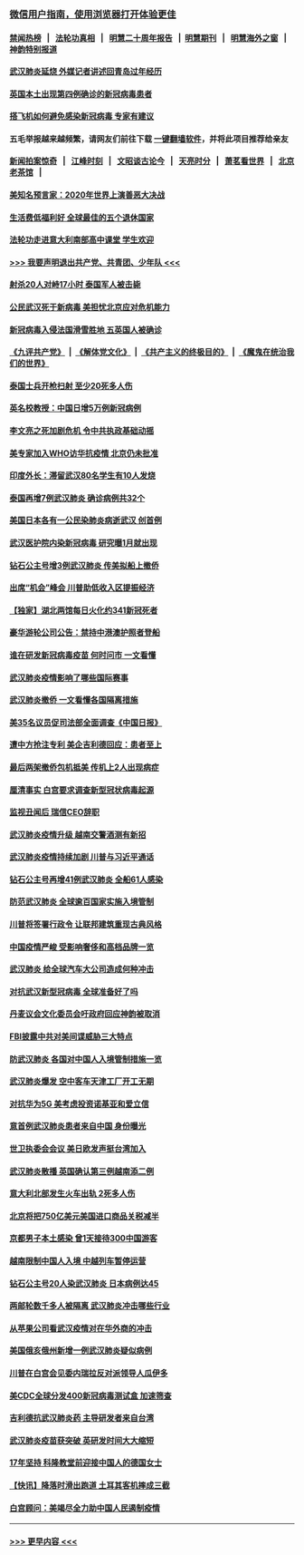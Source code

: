 ### [微信用户指南，使用浏览器打开体验更佳](https://github.com/gfw-breaker/banned-news1/blob/master/indexes/wechat-guide.md?t=0)
#### [禁闻热榜](热点新闻.md?t=0)  &nbsp;&nbsp;|&nbsp;&nbsp; [法轮功真相](https://github.com/gfw-breaker/truth/blob/master/README.md?t=0) &nbsp;&nbsp;|&nbsp;&nbsp; [明慧二十周年报告](https://github.com/gfw-breaker/mh-reports/blob/master/README.md?t=0) &nbsp;&nbsp;|&nbsp;&nbsp;[明慧期刊](https://github.com/gfw-breaker/mh-qikan) &nbsp;&nbsp;|&nbsp;&nbsp; [明慧海外之窗](https://github.com/gfw-breaker/mh-news/blob/master/README.md?t=0) &nbsp;&nbsp;|&nbsp;&nbsp; [神韵特别报道](https://github.com/gfw-breaker/mh-news/blob/master/shenyun.md?t=0)
#### [武汉肺炎延烧 外媒记者讲述回青岛过年经历](../pages/nsc418/n11856159.md?t=02100122) 
#### [英国本土出现第四例确诊的新冠病毒患者](../pages/nsc418/n11855930.md?t=02100122) 
#### [搭飞机如何避免感染新冠病毒 专家有建议](../pages/nsc418/n11853427.md?t=02100122) 
#### 五毛举报越来越频繁，请网友们前往下载 [一键翻墙软件](https://github.com/gfw-breaker/ssr-accounts)，并将此项目推荐给亲友
#### [新闻拍案惊奇](https://github.com/gfw-breaker/banned-news1/blob/master/pages/link4.md) &nbsp;&nbsp;|&nbsp;&nbsp; [江峰时刻](https://github.com/gfw-breaker/banned-news1/blob/master/pages/link4.md) &nbsp;&nbsp;|&nbsp;&nbsp; [文昭谈古论今](https://github.com/gfw-breaker/banned-news1/blob/master/pages/link4.md) &nbsp;&nbsp;|&nbsp;&nbsp; [天亮时分](https://github.com/gfw-breaker/banned-news1/blob/master/pages/link4.md) &nbsp;&nbsp;|&nbsp;&nbsp; [萧茗看世界](https://github.com/gfw-breaker/banned-news1/blob/master/pages/link4.md) &nbsp;&nbsp;|&nbsp;&nbsp; [北京老茶馆](https://github.com/gfw-breaker/banned-news1/blob/master/pages/link4.md) &nbsp;&nbsp;|&nbsp;&nbsp; 
#### [美知名预言家：2020年世界上演善恶大决战](../pages/nsc418/n11855418.md?t=02100122) 
#### [生活费低福利好 全球最佳的五个退休国家](../pages/nsc418/n11848347.md?t=02100122) 
#### [法轮功走进意大利南部高中课堂 学生欢迎](../pages/nsc418/n11853859.md?t=02100122) 
#### [>>> 我要声明退出共产党、共青团、少年队 <<<](https://github.com/begood0513/goodnews/blob/master/quit/letter.md) 
#### [射杀20人对峙17小时 泰国军人被击毙](../pages/nsc418/n11854869.md?t=02100122) 
#### [公民武汉死于新病毒 美担忧北京应对危机能力](../pages/nsc418/n11854331.md?t=02100122) 
#### [新冠病毒入侵法国滑雪胜地 五英国人被确诊](../pages/nsc418/n11854307.md?t=02100122) 
#### [《九评共产党》](https://github.com/begood0513/9ping.md/blob/master/README.md) &nbsp;|&nbsp; [《解体党文化》](../../../../jtdwh.md/blob/master/README.md)  &nbsp;|&nbsp; [《共产主义的终极目的》](../../../../gczydzjmd.md/blob/master/README.md) &nbsp;|&nbsp; [《魔鬼在统治我们的世界》](../../../../mgztzwmdsj.md/blob/master/README.md) 
#### [泰国士兵开枪扫射 至少20死多人伤](../pages/nsc418/n11854276.md?t=02100122) 
#### [英名校教授：中国日增5万例新冠病例](../pages/nsc418/n11854174.md?t=02100122) 
#### [李文亮之死加剧危机 令中共执政基础动摇](../pages/nsc418/n11854003.md?t=02100122) 
#### [美专家加入WHO访华抗疫情 北京仍未批准](../pages/nsc418/n11854043.md?t=02100122) 
#### [印度外长：滞留武汉80名学生有10人发烧](../pages/nsc418/n11853821.md?t=02100122) 
#### [泰国再增7例武汉肺炎 确诊病例共32个](../pages/nsc418/n11853808.md?t=02100122) 
#### [美国日本各有一公民染肺炎病逝武汉 创首例](../pages/nsc418/n11853509.md?t=02100122) 
#### [武汉医护院内染新冠病毒 研究曝1月就出现](../pages/nsc418/n11852928.md?t=02100122) 
#### [钻石公主号增3例武汉肺炎 传美拟船上撤侨](../pages/nsc418/n11853240.md?t=02100122) 
#### [出席“机会”峰会 川普助低收入区提振经济](../pages/nsc418/n11853232.md?t=02100122) 
#### [【独家】湖北两馆每日火化约341新冠死者](../pages/nsc418/n11845444.md?t=02100122) 
#### [豪华游轮公司公告：禁持中港澳护照者登船](../pages/nsc418/n11852761.md?t=02100122) 
#### [谁在研发新冠病毒疫苗 何时问市 一文看懂](../pages/nsc418/n11852840.md?t=02100122) 
#### [武汉肺炎疫情影响了哪些国际赛事](../pages/nsc418/n11852441.md?t=02100122) 
#### [武汉肺炎撤侨 一文看懂各国隔离措施](../pages/nsc418/n11844216.md?t=02100122) 
#### [美35名议员促司法部全面调查《中国日报》](../pages/nsc418/n11852435.md?t=02100122) 
#### [遭中方抢注专利 美企吉利德回应：患者至上](../pages/nsc418/n11852037.md?t=02100122) 
#### [最后两架撤侨包机抵美 传机上2人出现病症](../pages/nsc418/n11852173.md?t=02100122) 
#### [厘清事实 白宫要求调查新型冠状病毒起源](../pages/nsc418/n11852106.md?t=02100122) 
#### [监视丑闻后 瑞信CEO辞职](../pages/nsc418/n11852127.md?t=02100122) 
#### [武汉肺炎疫情升级 越南交警酒测有新招](../pages/nsc418/n11851632.md?t=02100122) 
#### [武汉肺炎疫情持续加剧 川普与习近平通话](../pages/nsc418/n11851613.md?t=02100122) 
#### [钻石公主号再增41例武汉肺炎 全船61人感染](../pages/nsc418/n11850401.md?t=02100122) 
#### [防范武汉肺炎 全球逾百国家实施入境管制](../pages/nsc418/n11850557.md?t=02100122) 
#### [川普将签署行政令 让联邦建筑重现古典风格](../pages/nsc418/n11850654.md?t=02100122) 
#### [中国疫情严峻 受影响奢侈和高档品牌一览](../pages/nsc418/n11850319.md?t=02100122) 
#### [武汉肺炎 给全球汽车大公司造成何种冲击](../pages/nsc418/n11850056.md?t=02100122) 
#### [对抗武汉新型冠病毒 全球准备好了吗](../pages/nsc418/n11850142.md?t=02100122) 
#### [丹麦议会文化委员会吁政府回应神韵被取消](../pages/nsc418/n11849312.md?t=02100122) 
#### [FBI披露中共对美间谍威胁三大特点](../pages/nsc418/n11849700.md?t=02100122) 
#### [防武汉肺炎 各国对中国人入境管制措施一览](../pages/nsc418/n11838726.md?t=02100122) 
#### [武汉肺炎爆发 空中客车天津工厂开工无期](../pages/nsc418/n11849634.md?t=02100122) 
#### [对抗华为5G 美考虑投资诺基亚和爱立信](../pages/nsc418/n11849510.md?t=02100122) 
#### [意首例武汉肺炎患者来自中国 身份曝光](../pages/nsc418/n11849454.md?t=02100122) 
#### [世卫执委会会议 美日欧发声挺台湾加入](../pages/nsc418/n11849433.md?t=02100122) 
#### [武汉肺炎散播 英国确认第三例越南添二例](../pages/nsc418/n11849439.md?t=02100122) 
#### [意大利北部发生火车出轨 2死多人伤](../pages/nsc418/n11848999.md?t=02100122) 
#### [北京将把750亿美元美国进口商品关税减半](../pages/nsc418/n11848896.md?t=02100122) 
#### [京都男子本土感染 曾1天接待300中国游客](../pages/nsc418/n11848641.md?t=02100122) 
#### [越南限制中国人入境 中越列车暂停运营](../pages/nsc418/n11847844.md?t=02100122) 
#### [钻石公主号20人染武汉肺炎 日本病例达45](../pages/nsc418/n11847823.md?t=02100122) 
#### [两邮轮数千多人被隔离 武汉肺炎冲击哪些行业](../pages/nsc418/n11847456.md?t=02100122) 
#### [从苹果公司看武汉疫情对在华外商的冲击](../pages/nsc418/n11847586.md?t=02100122) 
#### [美国俄亥俄州新增一例武汉肺炎疑似病例](../pages/nsc418/n11847714.md?t=02100122) 
#### [川普在白宫会见委内瑞拉反对派领导人瓜伊多](../pages/nsc418/n11847391.md?t=02100122) 
#### [美CDC全球分发400新冠病毒测试盒 加速筛查](../pages/nsc418/n11847260.md?t=02100122) 
#### [吉利德抗武汉肺炎药 主导研发者来自台湾](../pages/nsc418/n11847064.md?t=02100122) 
#### [武汉肺炎疫苗获突破 英研发时间大大缩短](../pages/nsc418/n11846915.md?t=02100122) 
#### [17年坚持 科隆教堂前迎接中国人的德国女士](../pages/nsc418/n11846781.md?t=02100122) 
#### [【快讯】降落时滑出跑道 土耳其客机摔成三截](../pages/nsc418/n11847021.md?t=02100122) 
#### [白宫顾问：美竭尽全力助中国人民遏制疫情](../pages/nsc418/n11846756.md?t=02100122) 

----
#### [ >>> 更早内容 <<< ](../indexes/nsc418-earlier.md)
